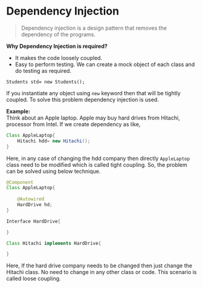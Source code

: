 # Dependency Injection
>Dependency injection is a design pattern that removes  the dependency of the programs. 

**Why Dependency Injection is required?**
- It makes the code loosely coupled.
- Easy to perform testing. We can create a mock object of each class and do testing as required.

`Students std= new Students();`

If you instantiate any object using `new` keyword then that will be tightly coupled. To solve this problem dependency injection is used.

**Example:**  
Think about an Apple laptop. Apple may buy hard drives from Hitachi, processor from Intel. If we create dependency as like,

```java
Class AppleLaptop{
    Hitachi hdd= new Hitachi();
}
```
Here, in any case of changing the hdd company then directly `AppleLaptop` class need to be modified which is called tight coupling. So, the problem can be solved using below technique.

```java
@Component
Class AppleLaptop{
    
    @Autowired
    HardDrive hd;
}

Interface HardDrive{

}

Class Hitachi implements HardDrive{

}
```
Here, If the hard drive company needs to be changed then just change the Hitachi class. No need to change in any other class or code. This scenario is called loose coupling.